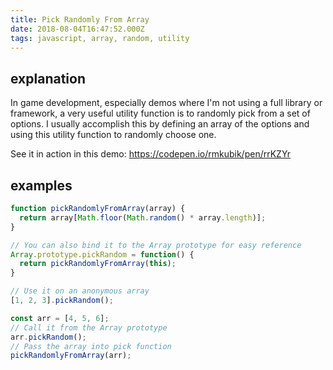 ```yaml
---
title: Pick Randomly From Array
date: 2018-08-04T16:47:52.000Z
tags: javascript, array, random, utility
---
```


## explanation
In game development, especially demos where I'm not using a full library or framework, a very useful utility function is to randomly pick from a set of options. I usually accomplish this by defining an array of the options and using this utility function to randomly choose one.

See it in action in this demo: https://codepen.io/rmkubik/pen/rrKZYr

## examples
```javascript
function pickRandomlyFromArray(array) {
  return array[Math.floor(Math.random() * array.length)];
}

// You can also bind it to the Array prototype for easy reference
Array.prototype.pickRandom = function() { 
  return pickRandomlyFromArray(this);
}

// Use it on an anonymous array
[1, 2, 3].pickRandom();

const arr = [4, 5, 6];
// Call it from the Array prototype
arr.pickRandom();
// Pass the array into pick function
pickRandomlyFromArray(arr);
```
